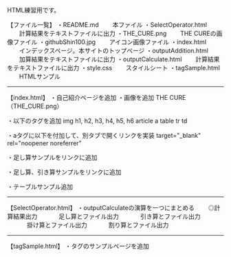 HTML練習用です。

【ファイル一覧】
・README.md
　　本ファイル
・SelectOperator.html
　　計算結果をテキストファイルに出力
・THE_CURE.png
　　THE CUREの画像ファイル
・githubShin100.jpg
　　アイコン画像ファイル
・index.html
　　インデックスページ。本サイトのトップページ
・outputAddition.html
　　加算結果をテキストファイルに出力
・outputCalculate.html
　　計算結果をテキストファイルに出力
・style.css
　　スタイルシート
・tagSample.html
　　HTMLサンプル

---------------------------------------------
【index.html】
・自己紹介ページを追加
・画像を追加
    THE CURE（THE_CURE.png）

・以下のタグを追加
    img
    h1, h2, h3, h4, h5, h6
    article
    a
    table
    tr
    td

・aタグに以下を付加して、別タブで開くリンクを実装
    target="_blank" rel="noopener noreferrer"

・足し算サンプルをリンクに追加

・足し算、引き算サンプルをリンクに追加

・テーブルサンプル追加

---------------------------------------------
【SelectOperator.html】
・outputCalculateの演算を一つにまとめる
　　◎計算結果出力
　　　 足し算とファイル出力
　　　 引き算とファイル出力
　　　 掛け算とファイル出力
　　　 割り算とファイル出力

---------------------------------------------
【tagSample.html】
・タグのサンプルページを追加

